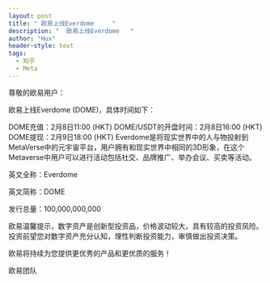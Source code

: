 ```yaml
---
layout: post
title: " 欧易上线Everdome     "
description: "  欧易上线Everdome   "
author: "Hux"
header-style: text
tags:
  - 知乎
  - Meta
---
```


尊敬的欧易用户：

欧易上线Everdome (DOME)，具体时间如下：

DOME充值：2月8日11:00 (HKT)
DOME/USDT的开盘时间：2月8日16:00 (HKT)
DOME提现：2月9日18:00 (HKT)
Everdome是将现实世界中的人与物投射到MetaVerse中的元宇宙平台，用户拥有和现实世界中相同的3D形象，在这个Metaverse中用户可以进行活动包括社交、品牌推广、举办会议、买卖等活动。

英文全称：Everdome

英文简称：DOME

发行总量：100,000,000,000

 

欧易温馨提示，数字资产是创新型投资品，价格波动较大，具有较高的投资风险。投资前望您对数字资产充分认知，理性判断投资能力，审慎做出投资决策。

欧易将持续为您提供更优秀的产品和更优质的服务！ 

欧易团队

